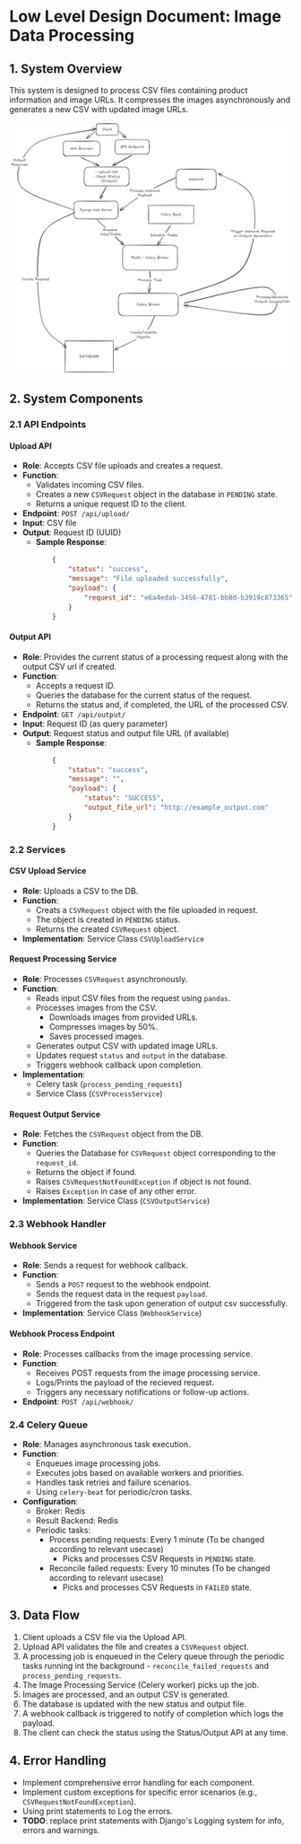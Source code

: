 # Low Level Design Document: Image Data Processing

## 1. System Overview
This system is designed to process CSV files containing product information and image URLs. It compresses the images asynchronously and generates a new CSV with updated image URLs.

<img src="../Docs/System-Visualization.png">

## 2. System Components

### 2.1 API Endpoints
#### Upload API
- **Role**: Accepts CSV file uploads and creates a request.
- **Function**: 
    - Validates incoming CSV files.
    - Creates a new `CSVRequest` object in the database in `PENDING` state.
    - Returns a unique request ID to the client.
- **Endpoint**: `POST /api/upload/`
- **Input**: CSV file
- **Output**: Request ID (UUID)
    - **Sample Response**:
        ```json
            {
                "status": "success",
                "message": "File uploaded successfully",
                "payload": {
                    "request_id": "e6a4edab-3456-4781-bb8d-b3919c873365"
                }
            }
        ```

#### Output API
- **Role**: Provides the current status of a processing request along with the output CSV url if created.
- **Function**: 
    - Accepts a request ID.
    - Queries the database for the current status of the request.
    - Returns the status and, if completed, the URL of the processed CSV.
- **Endpoint**: `GET /api/output/`
- **Input**: Request ID (as query parameter)
- **Output**: Request status and output file URL (if available)
    - **Sample Response**:
        ```json
            {
                "status": "success",
                "message": "",
                "payload": {
                    "status": "SUCCESS",
                    "output_file_url": "http://example_output.com"
                }
            }
        ```


### 2.2 Services
#### CSV Upload Service
- **Role**: Uploads a CSV to the DB.
- **Function**:
    - Creats a `CSVRequest` object with the file uploaded in request.
    - The object is created in `PENDING` status.
    - Returns the created `CSVRequest` object.
- **Implementation**: Service Class `CSVUploadService`

#### Request Processing Service
- **Role**: Processes `CSVRequest` asynchronously.
- **Function**:
    - Reads input CSV files from the request using `pandas`.
    - Processes images from the CSV.
        - Downloads images from provided URLs.
        - Compresses images by 50%.
        - Saves processed images.
    - Generates output CSV with updated image URLs.
    - Updates request `status` and `output` in the database.
    - Triggers webhook callback upon completion.
- **Implementation**:
    - Celery task (`process_pending_requests`)
    - Service Class (`CSVProcessService`)

#### Request Output Service
- **Role**: Fetches the `CSVRequest` object from the DB.
- **Function**:
    - Queries the Database for `CSVRequest` object corresponding to the `request_id`.
    - Returns the object if found.
    - Raises `CSVRequestNotFoundException` if object is not found.
    - Raises `Exception` in case of any other error.
- **Implementation**: Service Class (`CSVOutputService`)

### 2.3 Webhook Handler

#### Webhook Service
- **Role**: Sends a request for webhook callback.
- **Function**:
    - Sends a `POST` request to the webhook endpoint.
    - Sends the request data in the request `payload`.
    - Triggered from the task upon generation of output csv successfully.
- **Implementation**: Service Class (`WebhookService`)

#### Webhook Process Endpoint
- **Role**: Processes callbacks from the image processing service.
- **Function**:
    - Receives POST requests from the image processing service.
    - Logs/Prints the payload of the recieved request.
    - Triggers any necessary notifications or follow-up actions.
- **Endpoint**: `POST /api/webhook/`

### 2.4 Celery Queue
- **Role**: Manages asynchronous task execution.
- **Function**:
  - Enqueues image processing jobs.
  - Executes jobs based on available workers and priorities.
  - Handles task retries and failure scenarios.
  - Using `celery-beat` for periodic/cron tasks.
- **Configuration**:
  - Broker: Redis
  - Result Backend: Redis
  - Periodic tasks:
    - Process pending requests: Every 1 minute (To be changed according to relevant usecase)
        - Picks and processes CSV Requests in `PENDING` state.
    - Reconcile failed requests: Every 10 minutes (To be changed according to relevant usecase)
        - Picks and processes CSV Requests in `FAILED` state.

## 3. Data Flow

1. Client uploads a CSV file via the Upload API.
2. Upload API validates the file and creates a `CSVRequest` object.
3. A processing job is enqueued in the Celery queue through the periodic tasks running int the background - `reconcile_failed_requests` and `process_pending_requests`.
4. The Image Processing Service (Celery worker) picks up the job.
5. Images are processed, and an output CSV is generated.
6. The database is updated with the new status and output file.
7. A webhook callback is triggered to notify of completion which logs the payload.
8. The client can check the status using the Status/Output API at any time.

## 4. Error Handling
- Implement comprehensive error handling for each component.
- Implement custom exceptions for specific error scenarios (e.g., `CSVRequestNotFoundException`).
- Using print statements to Log the errors.
- **TODO**: replace print statements with Django's Logging system for info, errors and warnings.
